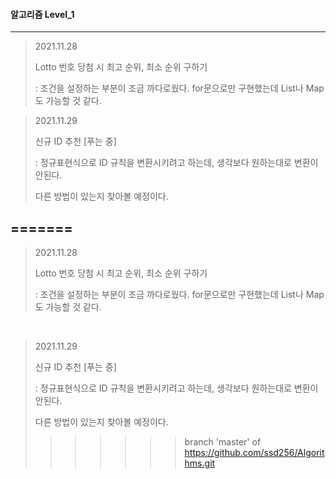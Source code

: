 #### 알고리즘 Level_1

---

> 2021.11.28
>
> Lotto 번호 당첨 시 최고 순위, 최소 순위 구하기
>
> : 조건을 설정하는 부분이 조금 까다로웠다. for문으로만 구현했는데 List나 Map도 가능할 것 같다. 



> 2021.11.29
>
> 신규 ID 추천 [푸는 중]
>
> : 정규표현식으로 ID 규칙을 변환시키려고 하는데, 생각보다 원하는대로 변환이 안된다.
>
>   다른 방법이 있는지 찾아볼 예정이다.

















=======
---
> 2021.11.28
>
> Lotto 번호 당첨 시 최고 순위, 최소 순위 구하기
>
> : 조건을 설정하는 부분이 조금 까다로웠다. for문으로만 구현했는데 List나 Map도 가능할 것 같다. 

<br>

> 2021.11.29
>
> 신규 ID 추천 [푸는 중]
>
> : 정규표현식으로 ID 규칙을 변환시키려고 하는데, 생각보다 원하는대로 변환이 안된다.
>
> 다른 방법이 있는지 찾아볼 예정이다.
>>>>>>> branch 'master' of https://github.com/ssd256/Algorithms.git
